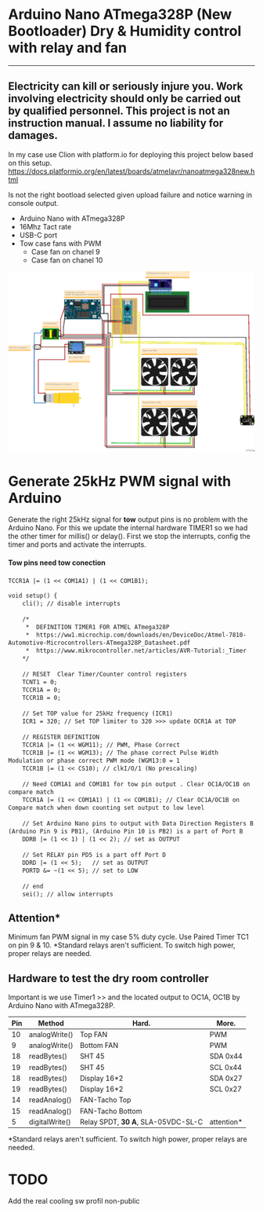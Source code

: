 # Arduino Nano ATmega328P (New Bootloader) Dry & Humidity control with relay and fan

---
Electricity can kill or seriously injure you. Work involving electricity should only be carried out by qualified personnel. This project is not an instruction manual. I assume no liability for damages.
---


In my case use Clion with platform.io for deploying this project below based on this setup.
https://docs.platformio.org/en/latest/boards/atmelavr/nanoatmega328new.html

Is not the right bootload selected given upload failure and notice warning in console output.

- Arduino Nano with ATmega328P
- 16Mhz Tact rate
- USB-C port
- Tow case fans with PWM
  - Case fan on chanel 9
  - Case fan on chanel 10


![Trocknung_ArduinoNano_Steckplatine.png](fritzing/Trocknung_ArduinoNano_Steckplatine.png)

# Generate 25kHz PWM signal with Arduino
Generate the right 25kHz signal for **tow** output pins is no problem with the Arduino Nano.
For this we update the internal hardware TIMER1 so we had the other timer for millis() or delay().  First we stop the interrupts, config the timer and ports and activate the interrupts.

#### Tow pins need tow conection

`TCCR1A |= (1 << COM1A1) | (1 << COM1B1);`



```
void setup() {
    cli(); // disable interrupts

    /*
     *  DEFINITION TIMER1 FOR ATMEL ATmega328P
     *  https://ww1.microchip.com/downloads/en/DeviceDoc/Atmel-7810-Automotive-Microcontrollers-ATmega328P_Datasheet.pdf
     *  https://www.mikrocontroller.net/articles/AVR-Tutorial:_Timer
    */

    // RESET  Clear Timer/Counter control registers
    TCNT1 = 0;
    TCCR1A = 0;
    TCCR1B = 0;

    // Set TOP value for 25kHz frequency (ICR1)
    ICR1 = 320; // Set TOP limiter to 320 >>> update OCR1A at TOP

    // REGISTER DEFINITION
    TCCR1A |= (1 << WGM11); // PWM, Phase Correct
    TCCR1B |= (1 << WGM13); // The phase correct Pulse Width Modulation or phase correct PWM mode (WGM13:0 = 1
    TCCR1B |= (1 << CS10); // clkI/O/1 (No prescaling)

    // Need COM1A1 and COM1B1 for tow pin output . Clear OC1A/OC1B on compare match
    TCCR1A |= (1 << COM1A1) | (1 << COM1B1); // Clear OC1A/OC1B on Compare match when down counting set output to low level

    // Set Arduino Nano pins to output with Data Direction Registers B (Arduino Pin 9 is PB1), (Arduino Pin 10 is PB2) is a part of Port B
    DDRB |= (1 << 1) | (1 << 2); // set as OUTPUT

    // Set RELAY pin PD5 is a part off Port D
    DDRD |= (1 << 5);   // set as OUTPUT
    PORTD &= ~(1 << 5); // set to LOW

    // end
    sei(); // allow interrupts
```

## Attention*
Minimum fan PWM signal in my case 5% duty cycle. Use Paired Timer TC1 on pin 9 & 10. *Standard relays aren't sufficient. To switch high power, proper relays are needed.


## Hardware to test the dry room controller

Important is we use Timer1 >> and the located output to OC1A, OC1B by Arduino Nano with ATmega328P. 

| Pin | Method         | Hard.                                 | More.      |
|-----|----------------|---------------------------------------|------------|
| 10  | analogWrite()  | Top FAN                               | PWM        |
| 9   | analogWrite()  | Bottom FAN                            | PWM        |
| 18  | readBytes()    | SHT 45                                | SDA 0x44   |
| 19  | readBytes()    | SHT 45                                | SCL 0x44   |
| 18  | readBytes()    | Display 16*2                          | SDA 0x27   |
| 19  | readBytes()    | Display 16*2                          | SCL 0x27   |
| 14  | readAnalog()   | FAN-Tacho Top                         |            |
| 15  | readAnalog()   | FAN-Tacho Bottom                      |            |
| 5   | digitalWrite() | Relay SPDT, **30 A**, SLA-05VDC-SL-C  | attention* |

*Standard relays aren't sufficient. To switch high power, proper relays are needed.

# TODO
Add the real cooling sw profil non-public
